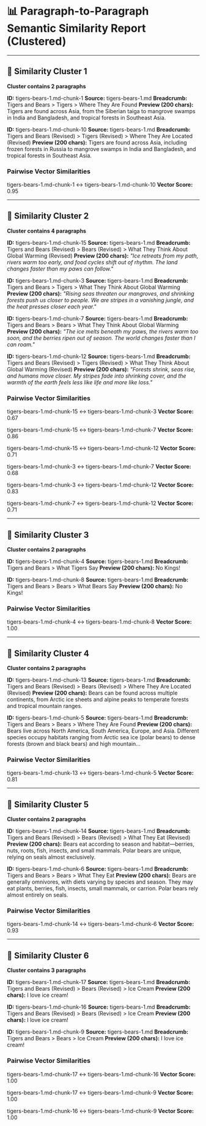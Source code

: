 # 📊 Paragraph-to-Paragraph Semantic Similarity Report (Clustered)

---

## 🔹 Similarity Cluster 1
**Cluster contains 2 paragraphs**

**ID:** tigers-bears-1.md-chunk-1
**Source:** tigers-bears-1.md
**Breadcrumb:** Tigers and Bears > Tigers > Where They Are Found
**Preview (200 chars):** Tigers are found across Asia, from the Siberian taiga to mangrove swamps in India and Bangladesh, and tropical forests in Southeast Asia.

**ID:** tigers-bears-1.md-chunk-10
**Source:** tigers-bears-1.md
**Breadcrumb:** Tigers and Bears (Revised) > Tigers (Revised) > Where They Are Located (Revised)
**Preview (200 chars):** Tigers are found across Asia, including frozen forests in Russia to mangrove swamps in India and Bangladesh, and tropical forests in Southeast Asia.

### Pairwise Vector Similarities
tigers-bears-1.md-chunk-1 ↔ tigers-bears-1.md-chunk-10
**Vector Score:** 0.95

---

## 🔹 Similarity Cluster 2
**Cluster contains 4 paragraphs**

**ID:** tigers-bears-1.md-chunk-15
**Source:** tigers-bears-1.md
**Breadcrumb:** Tigers and Bears (Revised) > Bears (Revised) > What They Think About Global Warming (Revised)
**Preview (200 chars):** *"Ice retreats from my path, rivers warm too early, and food cycles shift out of rhythm. The land changes faster than my paws can follow."*

**ID:** tigers-bears-1.md-chunk-3
**Source:** tigers-bears-1.md
**Breadcrumb:** Tigers and Bears > Tigers > What They Think About Global Warming
**Preview (200 chars):** *"Rising seas threaten our mangroves, and shrinking forests push us closer to people. We are stripes in a vanishing jungle, and the heat presses closer each year."*

**ID:** tigers-bears-1.md-chunk-7
**Source:** tigers-bears-1.md
**Breadcrumb:** Tigers and Bears > Bears > What They Think About Global Warming
**Preview (200 chars):** *"The ice melts beneath my paws, the rivers warm too soon, and the berries ripen out of season. The world changes faster than I can roam."*

**ID:** tigers-bears-1.md-chunk-12
**Source:** tigers-bears-1.md
**Breadcrumb:** Tigers and Bears (Revised) > Tigers (Revised) > What They Think About Global Warming (Revised)
**Preview (200 chars):** *"Forests shrink, seas rise, and humans move closer. My stripes fade into shrinking cover, and the warmth of the earth feels less like life and more like loss."*

### Pairwise Vector Similarities
tigers-bears-1.md-chunk-15 ↔ tigers-bears-1.md-chunk-3
**Vector Score:** 0.67

tigers-bears-1.md-chunk-15 ↔ tigers-bears-1.md-chunk-7
**Vector Score:** 0.86

tigers-bears-1.md-chunk-15 ↔ tigers-bears-1.md-chunk-12
**Vector Score:** 0.71

tigers-bears-1.md-chunk-3 ↔ tigers-bears-1.md-chunk-7
**Vector Score:** 0.68

tigers-bears-1.md-chunk-3 ↔ tigers-bears-1.md-chunk-12
**Vector Score:** 0.83

tigers-bears-1.md-chunk-7 ↔ tigers-bears-1.md-chunk-12
**Vector Score:** 0.71

---

## 🔹 Similarity Cluster 3
**Cluster contains 2 paragraphs**

**ID:** tigers-bears-1.md-chunk-4
**Source:** tigers-bears-1.md
**Breadcrumb:** Tigers and Bears > What Tigers Say
**Preview (200 chars):** No Kings!

**ID:** tigers-bears-1.md-chunk-8
**Source:** tigers-bears-1.md
**Breadcrumb:** Tigers and Bears > Bears > What Bears Say
**Preview (200 chars):** No Kings!

### Pairwise Vector Similarities
tigers-bears-1.md-chunk-4 ↔ tigers-bears-1.md-chunk-8
**Vector Score:** 1.00

---

## 🔹 Similarity Cluster 4
**Cluster contains 2 paragraphs**

**ID:** tigers-bears-1.md-chunk-13
**Source:** tigers-bears-1.md
**Breadcrumb:** Tigers and Bears (Revised) > Bears (Revised) > Where They Are Located (Revised)
**Preview (200 chars):** Bears can be found across multiple continents, from Arctic ice sheets and alpine peaks to temperate forests and tropical mountain ranges.

**ID:** tigers-bears-1.md-chunk-5
**Source:** tigers-bears-1.md
**Breadcrumb:** Tigers and Bears > Bears > Where They Are Found
**Preview (200 chars):** Bears live across North America, South America, Europe, and Asia. Different species occupy habitats ranging from Arctic sea ice (polar bears) to dense forests (brown and black bears) and high mountain...

### Pairwise Vector Similarities
tigers-bears-1.md-chunk-13 ↔ tigers-bears-1.md-chunk-5
**Vector Score:** 0.81

---

## 🔹 Similarity Cluster 5
**Cluster contains 2 paragraphs**

**ID:** tigers-bears-1.md-chunk-14
**Source:** tigers-bears-1.md
**Breadcrumb:** Tigers and Bears (Revised) > Bears (Revised) > What They Eat (Revised)
**Preview (200 chars):** Bears eat according to season and habitat—berries, nuts, roots, fish, insects, and small mammals. Polar bears are unique, relying on seals almost exclusively.

**ID:** tigers-bears-1.md-chunk-6
**Source:** tigers-bears-1.md
**Breadcrumb:** Tigers and Bears > Bears > What They Eat
**Preview (200 chars):** Bears are generally omnivores, with diets varying by species and season. They may eat plants, berries, fish, insects, small mammals, or carrion. Polar bears rely almost entirely on seals.

### Pairwise Vector Similarities
tigers-bears-1.md-chunk-14 ↔ tigers-bears-1.md-chunk-6
**Vector Score:** 0.93

---

## 🔹 Similarity Cluster 6
**Cluster contains 3 paragraphs**

**ID:** tigers-bears-1.md-chunk-17
**Source:** tigers-bears-1.md
**Breadcrumb:** Tigers and Bears (Revised) > Bears (Revised) > Ice Cream
**Preview (200 chars):** I love ice cream!

**ID:** tigers-bears-1.md-chunk-16
**Source:** tigers-bears-1.md
**Breadcrumb:** Tigers and Bears (Revised) > Bears (Revised) > Ice Cream
**Preview (200 chars):** I love ice cream!

**ID:** tigers-bears-1.md-chunk-9
**Source:** tigers-bears-1.md
**Breadcrumb:** Tigers and Bears > Bears > Ice Cream
**Preview (200 chars):** I love ice cream!

### Pairwise Vector Similarities
tigers-bears-1.md-chunk-17 ↔ tigers-bears-1.md-chunk-16
**Vector Score:** 1.00

tigers-bears-1.md-chunk-17 ↔ tigers-bears-1.md-chunk-9
**Vector Score:** 1.00

tigers-bears-1.md-chunk-16 ↔ tigers-bears-1.md-chunk-9
**Vector Score:** 1.00
